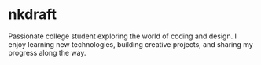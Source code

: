 # nkdraft
Passionate college student exploring the world of coding and design. I enjoy learning new technologies, building creative projects, and sharing my progress along the way.
